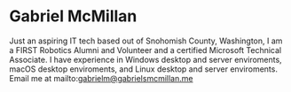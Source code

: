 # Gabriel McMillan
  Just an aspiring IT tech based out of Snohomish County, Washington, I am a FIRST Robotics Alumni and Volunteer and a certified Microsoft Technical Associate. I have
  experience in Windows desktop and server enviroments, macOS desktop enviroments, and Linux desktop and server enviroments.
  Email me at mailto:gabrielm@gabrielsmcmillan.me
